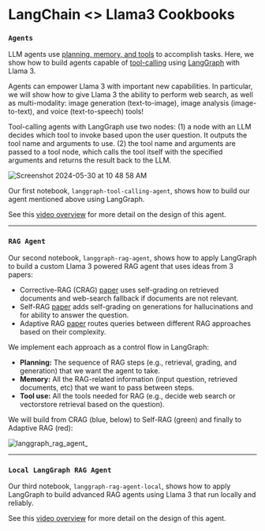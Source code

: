 # LangChain <> Llama3 Cookbooks

### `Agents`

LLM agents use [planning, memory, and tools](https://lilianweng.github.io/posts/2023-06-23-agent/) to accomplish tasks. Here, we show how to build agents capable of [tool-calling](https://python.langchain.com/docs/integrations/chat/) using [LangGraph](https://python.langchain.com/docs/langgraph) with Llama 3. 

Agents can empower Llama 3 with important new capabilities. In particular, we will show how to give Llama 3 the ability to perform web search, as well as multi-modality: image generation (text-to-image), image analysis (image-to-text), and voice (text-to-speech) tools!

Tool-calling agents with LangGraph use two nodes: (1) a node with an LLM decides which tool to invoke based upon the user question. It outputs the tool name and arguments to use. (2) the tool name and arguments are passed to a tool node, which calls the tool itself with the specified arguments and returns the result back to the LLM.

![Screenshot 2024-05-30 at 10 48 58 AM](https://github.com/rlancemartin/llama-recipes/assets/122662504/a2c2ec40-2c7b-486e-9290-33b6da26c304)

Our first notebook, `langgraph-tool-calling-agent`, shows how to build our agent mentioned above using LangGraph.

See this [video overview](https://www.loom.com/share/ae10a5bc13e146efba2c446b626f6411) for more detail on the design of this agent.

--- 

### `RAG Agent`

Our second notebook, `langgraph-rag-agent`, shows how to apply LangGraph to build a custom Llama 3 powered RAG agent that uses ideas from 3 papers:

* Corrective-RAG (CRAG) [paper](https://arxiv.org/pdf/2401.15884.pdf) uses self-grading on retrieved documents and web-search fallback if documents are not relevant.
* Self-RAG [paper](https://arxiv.org/abs/2310.11511) adds self-grading on generations for hallucinations and for ability to answer the question.
* Adaptive RAG [paper](https://arxiv.org/abs/2403.14403) routes queries between different RAG approaches based on their complexity.

We implement each approach as a control flow in LangGraph:
- **Planning:** The sequence of RAG steps (e.g., retrieval, grading, and generation) that we want the agent to take.
- **Memory:** All the RAG-related information (input question, retrieved documents, etc) that we want to pass between steps.
- **Tool use:** All the tools needed for RAG (e.g., decide web search or vectorstore retrieval based on the question).

We will build from CRAG (blue, below) to Self-RAG (green) and finally to Adaptive RAG (red):

![langgraph_rag_agent_](https://github.com/rlancemartin/llama-recipes/assets/122662504/ec4aa1cd-3c7e-4cd1-a1e7-7deddc4033a8)

--- 
 
### `Local LangGraph RAG Agent`

Our third notebook, `langgraph-rag-agent-local`, shows how to apply LangGraph to build advanced RAG agents using Llama 3 that run locally and reliably.

See this [video overview](https://www.youtube.com/watch?v=sgnrL7yo1TE) for more detail on the design of this agent.
